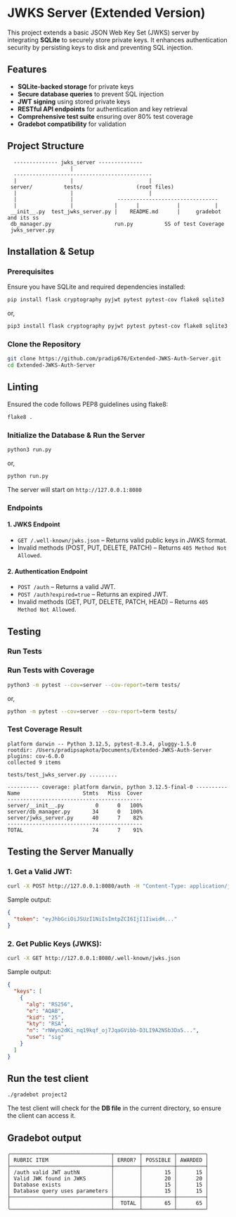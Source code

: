 # JWKS Server (Extended Version)

This project extends a basic JSON Web Key Set (JWKS) server by integrating **SQLite** to securely store private keys. It enhances authentication security by persisting keys to disk and preventing SQL injection.

## Features
- **SQLite-backed storage** for private keys
- **Secure database queries** to prevent SQL injection
- **JWT signing** using stored private keys
- **RESTful API endpoints** for authentication and key retrieval
- **Comprehensive test suite** ensuring over 80% test coverage
- **Gradebot compatibility** for validation

## Project Structure
```
  -------------- jwks_server --------------
                    |         
  --------------------------------------------
  |                 |                        |  
 server/          tests/                 (root files)
  |                 |                        |
  |                 |              --------------------------------
  |                 |             |      |            |           |
 __init__.py  test_jwks_server.py |    README.md      |     gradebot and its ss
 db_manager.py                    run.py          SS of test Coverage
 jwks_server.py
```

## Installation & Setup

### Prerequisites
Ensure you have SQLite and required dependencies installed:
```bash
pip install flask cryptography pyjwt pytest pytest-cov flake8 sqlite3
```
or,
```bash
pip3 install flask cryptography pyjwt pytest pytest-cov flake8 sqlite3
```
### Clone the Repository
```bash
git clone https://github.com/pradip676/Extended-JWKS-Auth-Server.git  
cd Extended-JWKS-Auth-Server  
```
## Linting
Ensured the code follows PEP8 guidelines using flake8:
```bash
flake8 .
```

### Initialize the Database & Run the Server
```bash
python3 run.py
```
or,
```bash
python run.py
```
The server will start on `http://127.0.0.1:8080`


### Endpoints

#### 1. JWKS Endpoint
- `GET /.well-known/jwks.json` – Returns valid public keys in JWKS format.
- Invalid methods (POST, PUT, DELETE, PATCH) – Returns `405 Method Not Allowed`.

#### 2. Authentication Endpoint
- `POST /auth` – Returns a valid JWT.
- `POST /auth?expired=true` – Returns an expired JWT.
- Invalid methods (GET, PUT, DELETE, PATCH, HEAD) – Returns `405 Method Not Allowed`.

## Testing

### Run Tests

### Run Tests with Coverage
```bash
python3 -m pytest --cov=server --cov-report=term tests/
```
or, 
```bash
python -m pytest --cov=server --cov-report=term tests/
```

### Test Coverage Result
```
platform darwin -- Python 3.12.5, pytest-8.3.4, pluggy-1.5.0
rootdir: /Users/pradipsapkota/Documents/Extended-JWKS-Auth-Server
plugins: cov-6.0.0
collected 9 items                                                                                                                                                                                   

tests/test_jwks_server.py .........

---------- coverage: platform darwin, python 3.12.5-final-0 ----------
Name                    Stmts   Miss  Cover
-------------------------------------------
server/__init__.py          0      0   100%
server/db_manager.py       34      0   100%
server/jwks_server.py      40      7    82%
-------------------------------------------
TOTAL                      74      7    91%
```

## Testing the Server Manually

### 1. Get a Valid JWT:
```bash
curl -X POST http://127.0.0.1:8080/auth -H "Content-Type: application/json" -d '{"username": "userABC"}'  
```
Sample output:
```json
{
  "token": "eyJhbGciOiJSUzI1NiIsImtpZCI6IjI1IiwidH..."
}
```

### 2. Get Public Keys (JWKS):
```bash
curl -X GET http://127.0.0.1:8080/.well-known/jwks.json
```

Sample output:
```json
{  
  "keys": [  
    {  
      "alg": "RS256",  
      "e": "AQAB",  
      "kid": "25",  
      "kty": "RSA",  
      "n": "rNWyn2dKi_nq19kqf_oj7JqaGVibb-D3LI9A2NSb3Da5...",  
      "use": "sig"  
    }  
  ]  
}  
```

## Run the test client
```bash
./gradebot project2
```
The test client will check for the **DB file** in the current directory, so ensure the client can access it.

## Gradebot output
```
╭────────────────────────────────┬────────┬──────────┬─────────╮
│ RUBRIC ITEM                    │ ERROR? │ POSSIBLE │ AWARDED │
├────────────────────────────────┼────────┼──────────┼─────────┤
│ /auth valid JWT authN          │        │       15 │      15 │
│ Valid JWK found in JWKS        │        │       20 │      20 │
│ Database exists                │        │       15 │      15 │
│ Database query uses parameters │        │       15 │      15 │
├────────────────────────────────┼────────┼──────────┼─────────┤
│                                │  TOTAL │       65 │      65 │
╰────────────────────────────────┴────────┴──────────┴─────────╯   
```
